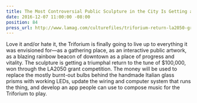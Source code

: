 ```yaml
---
title: The Most Controversial Public Sculpture in the City Is Getting a $100,000 Upgrade
date: 2016-12-07 11:00:00 -08:00
position: 84
press_url: http://www.lamag.com/culturefiles/triforium-return-la2050-grant/
---
```


Love it and/or hate it, the Triforium is finally going to live up to everything it was envisioned for—as a gathering place, as an interactive public artwork, as a blazing rainbow beacon of downtown as a place of progress and vitality. The sculpture is getting a triumphal return to the tune of $100,000, won through the LA2050 grant competition. The money will be used to replace the mostly burnt-out bulbs behind the handmade Italian glass prisms with working LEDs, update the wiring and computer system that runs the thing, and develop an app people can use to compose music for the Triforium to play.
